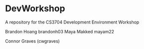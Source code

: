 # DevWorkshop
A repository for the CS3704 Development Environment Workshop

Brandon Hoang brandonh03
Maya Makked mayam22

Connor Graves (cwgraves)
